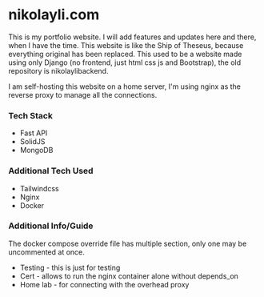 # nikolayli.com

This is my portfolio website. I will add features and updates here and there, when I have the time. This website is like the Ship of Theseus, because everything original has been replaced.  This used to be a website made using only Django (no frontend, just html css js and Bootstrap), the old repository is nikolaylibackend.

I am self-hosting this website on a home server, I'm using nginx as the reverse proxy to manage all the connections.

### Tech Stack

* Fast API
* SolidJS
* MongoDB

### Additional Tech Used

* Tailwindcss
* Nginx
* Docker

### Additional Info/Guide
The docker compose override file has multiple section, only one may be uncommented at once.
* Testing - this is just for testing
* Cert - allows to run the nginx container alone without depends_on
* Home lab - for connecting with the overhead proxy